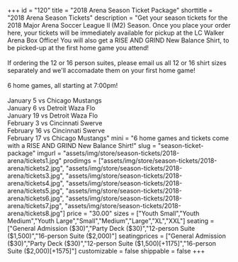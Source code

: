 +++
id = "120"
title = "2018 Arena Season Ticket Package"
shorttitle = "2018 Arena Season Tickets"
description = "Get your season tickets for the 2018 Major Arena Soccer League II (M2) Season. Once you place your order here, your tickets will be immediately available for pickup at the LC Walker Arena Box Office! You will also get a RISE AND GRIND New Balance Shirt, to be picked-up at the first home game you attend!<br><br>If ordering the 12 or 16 person suites, please email us all 12 or 16 shirt sizes separately and we'll accomadate them on your first home game!<br><br>6 home games, all starting at 7:00pm!<br><br>January 5 vs Chicago Mustangs<br>January 6 vs Detroit Waza Flo<br>January 19 vs Detroit Waza Flo<br>February 3 vs Cincinnati Swerve<br>February 16 vs Cincinnati Swerve<br>February 17 vs Chicago Mustangs"
mini = "6 home games and tickets come with a RISE AND GRIND New Balance Shirt!"
slug = "season-ticket-package"
imgurl = "assets/img/store/season-tickets/2018-arena/tickets1.jpg"
prodimgs = ["assets/img/store/season-tickets/2018-arena/tickets2.jpg", "assets/img/store/season-tickets/2018-arena/tickets3.jpg", "assets/img/store/season-tickets/2018-arena/tickets4.jpg", "assets/img/store/season-tickets/2018-arena/tickets5.jpg", "assets/img/store/season-tickets/2018-arena/tickets6.jpg", "assets/img/store/season-tickets/2018-arena/tickets7.jpg", "assets/img/store/season-tickets/2018-arena/tickets8.jpg"]
price = "30.00"
sizes = ["Youth Small","Youth Medium","Youth Large","Small","Medium","Large","XL","XXL"]
seating = ["General Admission ($30)","Party Deck ($30)","12-person Suite ($1,500)","16-person Suite ($2,000)"]
seatingprices = ["General Admission ($30)","Party Deck ($30)","12-person Suite ($1,500)[+1175]","16-person Suite ($2,000)[+1575]"]
customizable = false
shippable = false
+++
